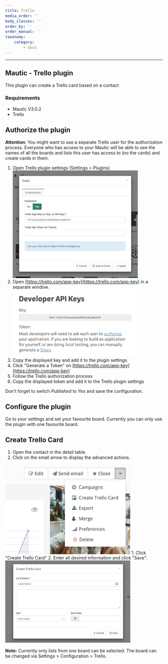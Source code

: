 ```yaml
---
title: Trello
media_order: ''
body_classes: ''
order_by: ''
order_manual: ''
taxonomy:
    category:
        - docs
---
```


-------------------

## Mautic - Trello plugin

This plugin can create a Trello card based on a contact

### Requirements

- Mautic V3.0.2
- Trello

## Authorize the plugin

**Attention**:
You might want to use a separate Trello user for the authorization process. Everyone who has access to your Mautic will be able to see the names of all the boards and lists this user has access to (no the cards) and create cards in them.

1. Open Trello plugin settings (Settings > Plugins)\
   <img src="media/trello-plugin-settings-en.png" alt="Trello Plugin Settings" width="400"/>
2. Open [https://trello.com/app-key](https://trello.com/app-key) in a separate window.\
   <img src="media/trello-app-key-en.png" alt="Get auth keys on Trello" width="400"/>
3. Copy the displayed key and add it to the plugin settings
4. Click "Generate a Token" on [https://trello.com/app-key](https://trello.com/app-key)
5. Follow the Trello authorization process
6. Copy the displayed token and add it to the Trello plugin settings

Don't forget to switch *Published* to *Yes* and save the configuration.

## Configure the plugin

Go to your settings and set your favourite board. Currently you can only use the plugin with one favourite board.

## Create Trello Card

1. Open the contact in the detail table. 
2. Click on the small arrow to display the advanced actions.
<img src="media/trello-plugin-add-card.png" alt="Get auth keys on Trello" width="400"/>
1. Click "Create Trello Card"
2. Enter all desired information and click "Save". 
<img src="media/trello-plugin-add-card-info-en.png" alt="Add Trello card information" width="400"/>

**Note:**
Currently only lists from one board can be selected. The board can be changed via Settings > Configuration > Trello.